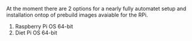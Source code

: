 At the moment there are 2 options for a nearly fully automatet setup and installation ontop of prebuild images avaiable for the RPi.

1. Raspberry Pi OS 64-bit
2. Diet Pi OS 64-bit
